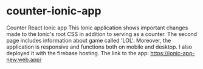 # counter-ionic-app
Counter React Ionic app
This Ionic application shows important changes made to the Ionic's root CSS in addition to serving as a counter. The second page includes information about game called 'LOL'. Moreover, the application is responsive and functions both on mobile and desktop.
I also deployed it with the firebase hosting. The link to the app: https://ionic-app-new.web.app/

